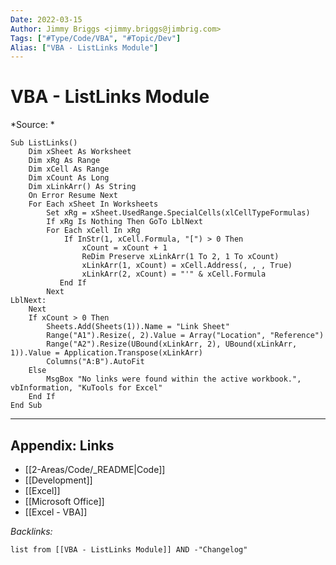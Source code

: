 ```yaml
---
Date: 2022-03-15
Author: Jimmy Briggs <jimmy.briggs@jimbrig.com>
Tags: ["#Type/Code/VBA", "#Topic/Dev"]
Alias: ["VBA - ListLinks Module"]
---
```


# VBA - ListLinks Module

*Source: *

```VBA
Sub ListLinks()
    Dim xSheet As Worksheet
    Dim xRg As Range
    Dim xCell As Range
    Dim xCount As Long
    Dim xLinkArr() As String
    On Error Resume Next
    For Each xSheet In Worksheets
        Set xRg = xSheet.UsedRange.SpecialCells(xlCellTypeFormulas)
        If xRg Is Nothing Then GoTo LblNext
        For Each xCell In xRg
            If InStr(1, xCell.Formula, "[") > 0 Then
                xCount = xCount + 1
                ReDim Preserve xLinkArr(1 To 2, 1 To xCount)
                xLinkArr(1, xCount) = xCell.Address(, , , True)
                xLinkArr(2, xCount) = "'" & xCell.Formula
           End If
        Next
LblNext:
    Next
    If xCount > 0 Then
        Sheets.Add(Sheets(1)).Name = "Link Sheet"
        Range("A1").Resize(, 2).Value = Array("Location", "Reference")
        Range("A2").Resize(UBound(xLinkArr, 2), UBound(xLinkArr, 1)).Value = Application.Transpose(xLinkArr)
        Columns("A:B").AutoFit
    Else
        MsgBox "No links were found within the active workbook.", vbInformation, "KuTools for Excel"
    End If
End Sub

```

***

## Appendix: Links

- [[2-Areas/Code/_README|Code]]
- [[Development]]
- [[Excel]]
- [[Microsoft Office]]
- [[Excel - VBA]]

*Backlinks:*

```dataview
list from [[VBA - ListLinks Module]] AND -"Changelog"
```